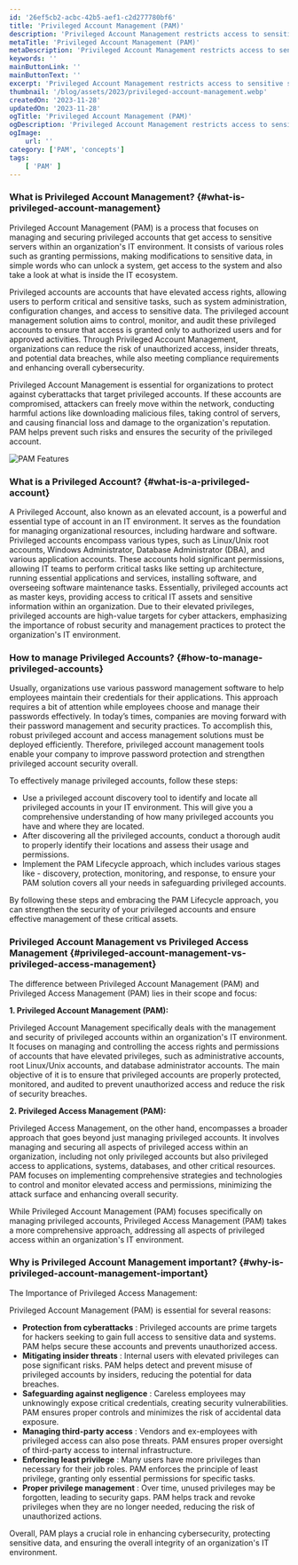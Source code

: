 ```yaml
---
id: '26ef5cb2-acbc-42b5-aef1-c2d277780bf6'
title: 'Privileged Account Management (PAM)'
description: 'Privileged Account Management restricts access to sensitive servers and ensures that only authorized users can access privileged accounts.'
metaTitle: 'Privileged Account Management (PAM)'
metaDescription: 'Privileged Account Management restricts access to sensitive servers and ensures that only authorized users can access privileged accounts.'
keywords: ''
mainButtonLink: ''
mainButtonText: ''
excerpt: 'Privileged Account Management restricts access to sensitive servers and ensures that only authorized users can access privileged accounts.'
thumbnail: '/blog/assets/2023/privileged-account-management.webp'
createdOn: '2023-11-28'
updatedOn: '2023-11-28'
ogTitle: 'Privileged Account Management (PAM)'
ogDescription: 'Privileged Account Management restricts access to sensitive servers and ensures that only authorized users can access privileged accounts.'
ogImage:
    url: ''
category: ['PAM', 'concepts']
tags:
    [ 'PAM' ]
---
```


### What is Privileged Account Management? {#what-is-privileged-account-management}

Privileged Account Management (PAM) is a process that focuses on managing and securing privileged accounts that get access to sensitive servers within an organization's IT environment. It consists of various roles such as granting permissions, making modifications to sensitive data, in simple words who can unlock a system, get access to the system and also take a look at what is inside the IT ecosystem. 

Privileged accounts are accounts that have elevated access rights, allowing users to perform critical and sensitive tasks, such as system administration, configuration changes, and access to sensitive data. The privileged account management solution aims to control, monitor, and audit these privileged accounts to ensure that access is granted only to authorized users and for approved activities. Through Privileged Account Management, organizations can reduce the risk of unauthorized access, insider threats, and potential data breaches, while also meeting compliance requirements and enhancing overall cybersecurity.

Privileged Account Management is essential for organizations to protect against cyberattacks that target privileged accounts. If these accounts are compromised, attackers can freely move within the network, conducting harmful actions like downloading malicious files, taking control of servers, and causing financial loss and damage to the organization's reputation. PAM helps prevent such risks and ensures the security of the privileged account. 

![PAM Features](/blog/assets/2023/pam-features.webp)


### What is a Privileged Account? {#what-is-a-privileged-account} 

A Privileged Account, also known as an elevated account, is a powerful and essential type of account in an IT environment. It serves as the foundation for managing organizational resources, including hardware and software. Privileged accounts encompass various types, such as Linux/Unix root accounts, Windows Administrator, Database Administrator (DBA), and various application accounts. These accounts hold significant permissions, allowing IT teams to perform critical tasks like setting up architecture, running essential applications and services, installing software, and overseeing software maintenance tasks. Essentially, privileged accounts act as master keys, providing access to critical IT assets and sensitive information within an organization. Due to their elevated privileges, privileged accounts are high-value targets for cyber attackers, emphasizing the importance of robust security and management practices to protect the organization's IT environment.

### How to manage Privileged Accounts? {#how-to-manage-privileged-accounts} 

Usually, organizations use various password management software to help employees maintain their credentials for their applications. This approach requires a bit of attention while employees choose and manage their passwords effectively. 
In today’s times, companies are moving forward with their password management and security practices. To accomplish this, robust privileged account and access management solutions must be deployed efficiently. Therefore, privileged account management tools enable your company to improve password protection and strengthen privileged account security overall.

To effectively manage privileged accounts, follow these steps:

- Use a privileged account discovery tool to identify and locate all privileged accounts in your IT environment. This will give you a comprehensive understanding of how many privileged accounts you have and where they are located.
- After discovering all the privileged accounts, conduct a thorough audit to properly identify their locations and assess their usage and permissions.
- Implement the PAM Lifecycle approach, which includes various stages like - discovery, protection, monitoring, and response, to ensure your PAM solution covers all your needs in safeguarding privileged accounts.

By following these steps and embracing the PAM Lifecycle approach, you can strengthen the security of your privileged accounts and ensure effective management of these critical assets. 


### Privileged Account Management vs Privileged Access Management {#privileged-account-management-vs-privileged-access-management} 

The difference between Privileged Account Management (PAM) and Privileged Access Management (PAM) lies in their scope and focus:

**1. Privileged Account Management (PAM):**

Privileged Account Management specifically deals with the management and security of privileged accounts within an organization's IT environment. It focuses on managing and controlling the access rights and permissions of accounts that have elevated privileges, such as administrative accounts, root Linux/Unix accounts, and database administrator accounts. The main objective of it is to ensure that privileged accounts are properly protected, monitored, and audited to prevent unauthorized access and reduce the risk of security breaches.

**2. Privileged Access Management (PAM):**

Privileged Access Management, on the other hand, encompasses a broader approach that goes beyond just managing privileged accounts. It involves managing and securing all aspects of privileged access within an organization, including not only privileged accounts but also privileged access to applications, systems, databases, and other critical resources. PAM focuses on implementing comprehensive strategies and technologies to control and monitor elevated access and permissions, minimizing the attack surface and enhancing overall security.

While Privileged Account Management (PAM) focuses specifically on managing privileged accounts, Privileged Access Management (PAM) takes a more comprehensive approach, addressing all aspects of privileged access within an organization's IT environment.


### Why is Privileged Account Management important? {#why-is-privileged-account-management-important} 

The Importance of Privileged Access Management:

Privileged Account Management (PAM) is essential for several reasons:

- **Protection from cyberattacks** : Privileged accounts are prime targets for hackers seeking to gain full access to sensitive data and systems. PAM helps secure these accounts and prevents unauthorized access.
- **Mitigating insider threats** : Internal users with elevated privileges can pose significant risks. PAM helps detect and prevent misuse of privileged accounts by insiders, reducing the potential for data breaches.
- **Safeguarding against negligence** : Careless employees may unknowingly expose critical credentials, creating security vulnerabilities. PAM ensures proper controls and minimizes the risk of accidental data exposure.
- **Managing third-party access** : Vendors and ex-employees with privileged access can also pose threats. PAM ensures proper oversight of third-party access to internal infrastructure.
- **Enforcing least privilege** : Many users have more privileges than necessary for their job roles. PAM enforces the principle of least privilege, granting only essential permissions for specific tasks.
- **Proper privilege management** : Over time, unused privileges may be forgotten, leading to security gaps. PAM helps track and revoke privileges when they are no longer needed, reducing the risk of unauthorized actions.

Overall, PAM plays a crucial role in enhancing cybersecurity, protecting sensitive data, and ensuring the overall integrity of an organization's IT environment.

